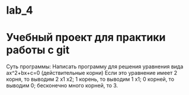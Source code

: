 # lab_4
# Учебный проект для практики работы с git
Суть программы:
Написать программу для решения уравнения вида
ax^2+bx+c=0 (действительные корни)
Если это уравнение имеет 2 корня, то выводим 2 x1 x2;
                                             1 корень, то выводим 1 x1;
                                             0 корней, то выводим 0;
                                             бесконечно много корней, то 3.
